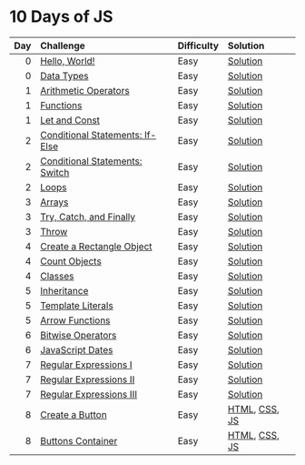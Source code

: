 # 10 Days of JS

| Day | Challenge                                                                                           | Difficulty | Solution                                                                                                                                  |
| --: | :-------------------------------------------------------------------------------------------------- | :--------- | :---------------------------------------------------------------------------------------------------------------------------------------- |
|   0 | [Hello, World!](https://www.hackerrank.com/challenges/js10-hello-world/problem)                     | Easy       | [Solution](./0-hello-world/index.js)                                                                                                      |
|   0 | [Data Types](https://www.hackerrank.com/challenges/js10-data-types/problem)                         | Easy       | [Solution](./0-data-types/index.js)                                                                                                       |
|   1 | [Arithmetic Operators](https://www.hackerrank.com/challenges/js10-arithmetic-operators/problem)     | Easy       | [Solution](./1-arithmetic-operators/index.js)                                                                                             |
|   1 | [Functions](https://www.hackerrank.com/challenges/js10-function/problem)                            | Easy       | [Solution](./1-functions/index.js)                                                                                                        |
|   1 | [Let and Const](https://www.hackerrank.com/challenges/js10-let-and-const/problem)                   | Easy       | [Solution](./1-let-and-const/index.js)                                                                                                    |
|   2 | [Conditional Statements: If-Else](https://www.hackerrank.com/challenges/js10-if-else/problem)       | Easy       | [Solution](./2-conditional-statements-if-else/index.js)                                                                                   |
|   2 | [Conditional Statements: Switch](https://www.hackerrank.com/challenges/js10-switch/problem)         | Easy       | [Solution](./2-conditional-statements-switch/index.js)                                                                                    |
|   2 | [Loops](https://www.hackerrank.com/challenges/js10-loops/problem)                                   | Easy       | [Solution](./2-loops/index.js)                                                                                                            |
|   3 | [Arrays](https://www.hackerrank.com/challenges/js10-arrays/problem)                                 | Easy       | [Solution](./3-arrays/index.js)                                                                                                           |
|   3 | [Try, Catch, and Finally](https://www.hackerrank.com/challenges/js10-try-catch-and-finally/problem) | Easy       | [Solution](./3-try-catch-and-finally/index.js)                                                                                            |
|   3 | [Throw](https://www.hackerrank.com/challenges/js10-throw/problem)                                   | Easy       | [Solution](./3-throw/index.js)                                                                                                            |
|   4 | [Create a Rectangle Object](https://www.hackerrank.com/challenges/js10-objects/problem)             | Easy       | [Solution](./4-create-a-rectangle-object/index.js)                                                                                        |
|   4 | [Count Objects](https://www.hackerrank.com/challenges/js10-count-objects/problem)                   | Easy       | [Solution](./4-count-objects/index.js)                                                                                                    |
|   4 | [Classes](https://www.hackerrank.com/challenges/js10-class/problem)                                 | Easy       | [Solution](./4-classes/index.js)                                                                                                          |
|   5 | [Inheritance](https://www.hackerrank.com/challenges/js10-inheritance/problem)                       | Easy       | [Solution](./5-inheritance/index.js)                                                                                                      |
|   5 | [Template Literals](https://www.hackerrank.com/challenges/js10-template-literals/problem)           | Easy       | [Solution](./5-template-literals/index.js)                                                                                                |
|   5 | [Arrow Functions](https://www.hackerrank.com/challenges/js10-arrows/problem)                        | Easy       | [Solution](./5-arrow-functions/index.js)                                                                                                  |
|   6 | [Bitwise Operators](https://www.hackerrank.com/challenges/js10-bitwise/problem)                     | Easy       | [Solution](./6-bitwise-operators/index.js)                                                                                                |
|   6 | [JavaScript Dates](https://www.hackerrank.com/challenges/js10-date/problem)                         | Easy       | [Solution](./6-javascript-dates/index.js)                                                                                                 |
|   7 | [Regular Expressions I](https://www.hackerrank.com/challenges/js10-regexp-1/problem)                | Easy       | [Solution](./7-regular-expressions-i/index.js)                                                                                            |
|   7 | [Regular Expressions II](https://www.hackerrank.com/challenges/js10-regexp-2/problem)               | Easy       | [Solution](./7-regular-expressions-ii/index.js)                                                                                           |
|   7 | [Regular Expressions III](https://www.hackerrank.com/challenges/js10-regexp-3/problem)              | Easy       | [Solution](./7-regular-expressions-iii/index.js)                                                                                          |
|   8 | [Create a Button](https://www.hackerrank.com/challenges/js10-create-a-button)                       | Easy       | [HTML](./8-create-a-button/index.html), [CSS](./8-create-a-button/css/button.css), [JS](./8-create-a-button/js/button.js)                 |
|   8 | [Buttons Container](https://www.hackerrank.com/challenges/js10-buttons-container)                   | Easy       | [HTML](./8-buttons-container/index.html), [CSS](./8-buttons-container/css/buttonsGrid.css), [JS](./8-buttons-container/js/buttonsGrid.js) |
